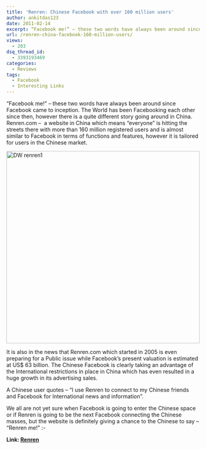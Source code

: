 ```yaml
---
title: 'Renren: Chinese Facebook with over 160 million users'
author: ankitdas123
date: 2011-02-14
excerpt: “Facebook me!” – these two words have always been around since Facebook came to inception. The World has been Facebooking each other since then, however there is a quite different story going around in China.
url: /renren-china-facebook-160-million-users/
views:
  - 203
dsq_thread_id:
  - 3393193469
categories:
  - Reviews
tags:
  - Facebook
  - Interesting Links
---
```

“Facebook me!” – these two words have always been around since Facebook came to inception. The World has been Facebooking each other since then, however there is a quite different story going around in China. Renren.com &#8211;  a website in China which means “everyone” is hitting the streets there with more than 160 million registered users and is almost similar to Facebook in terms of functions and features, however it is tailored for users in the Chinese market.

[<img style="background-image: none; padding-left: 0px; padding-right: 0px; display: inline; padding-top: 0px; border: 0px;" title="DW renren1" src="http://cdn.devilsworkshop.org/files/2011/02/DW-renren1_thumb.jpg" border="0" alt="DW renren1" width="504" height="502" />][1]

It is also in the news that Renren.com which started in 2005 is even preparing for a Public issue while Facebook’s present valuation is estimated at US$ 63 billion. The Chinese Facebook is clearly taking an advantage of the International restrictions in place in China which has even resulted in a huge growth in its advertising sales.

A Chinese user quotes – “I use Renren to connect to my Chinese friends and Facebook for International news and information”.

We all are not yet sure when Facebook is going to enter the Chinese space or if Renren is going to be the next Facebook connecting the Chinese masses, but the website is definitely giving a chance to the Chinese to say – “Renren me!” <img src="http://devilsworkshop.org/wp-includes/images/smilies/simple-smile.png" alt=":-)" class="wp-smiley" style="height: 1em; max-height: 1em;" />

**Link: <a href="http://www.renren.com/" onclick="_gaq.push(['_trackEvent', 'outbound-article', 'http://www.renren.com/', 'Renren']);" target="_blank">Renren</a>**

 [1]: http://cdn.devilsworkshop.org/files/2011/02/DW-renren1.jpg
